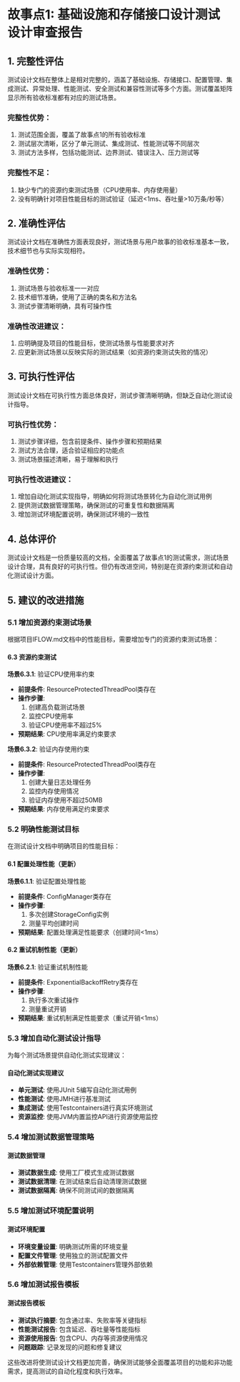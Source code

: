 # 故事点1: 基础设施和存储接口设计测试设计审查报告

## 1. 完整性评估

测试设计文档在整体上是相对完整的，涵盖了基础设施、存储接口、配置管理、集成测试、异常处理、性能测试、安全测试和兼容性测试等多个方面。测试覆盖矩阵显示所有验收标准都有对应的测试场景。

### 完整性优势：
1. 测试范围全面，覆盖了故事点1的所有验收标准
2. 测试层次清晰，区分了单元测试、集成测试、性能测试等不同层次
3. 测试方法多样，包括功能测试、边界测试、错误注入、压力测试等

### 完整性不足：
1. 缺少专门的资源约束测试场景（CPU使用率、内存使用量）
2. 没有明确针对项目性能目标的测试验证（延迟<1ms、吞吐量>10万条/秒等）

## 2. 准确性评估

测试设计文档在准确性方面表现良好，测试场景与用户故事的验收标准基本一致，技术细节也与实际实现相符。

### 准确性优势：
1. 测试场景与验收标准一一对应
2. 技术细节准确，使用了正确的类名和方法名
3. 测试步骤清晰明确，具有可操作性

### 准确性改进建议：
1. 应明确提及项目的性能目标，使测试场景与性能要求对齐
2. 应更新测试场景以反映实际的测试结果（如资源约束测试失败的情况）

## 3. 可执行性评估

测试设计文档在可执行性方面总体良好，测试步骤清晰明确，但缺乏自动化测试设计指导。

### 可执行性优势：
1. 测试步骤详细，包含前提条件、操作步骤和预期结果
2. 测试方法合理，适合验证相应的功能点
3. 测试场景描述清晰，易于理解和执行

### 可执行性改进建议：
1. 增加自动化测试实现指导，明确如何将测试场景转化为自动化测试用例
2. 提供测试数据管理策略，确保测试的可重复性和数据隔离
3. 增加测试环境配置说明，确保测试环境的一致性

## 4. 总体评价

测试设计文档是一份质量较高的文档，全面覆盖了故事点1的测试需求，测试场景设计合理，具有良好的可执行性。但仍有改进空间，特别是在资源约束测试和自动化测试设计方面。

## 5. 建议的改进措施

### 5.1 增加资源约束测试场景

根据项目IFLOW.md文档中的性能目标，需要增加专门的资源约束测试场景：

#### 6.3 资源约束测试
**场景6.3.1**: 验证CPU使用率约束
- **前提条件**: ResourceProtectedThreadPool类存在
- **操作步骤**:
  1. 创建高负载测试场景
  2. 监控CPU使用率
  3. 验证CPU使用率不超过5%
- **预期结果**: CPU使用率满足约束要求

**场景6.3.2**: 验证内存使用约束
- **前提条件**: ResourceProtectedThreadPool类存在
- **操作步骤**:
  1. 创建大量日志处理任务
  2. 监控内存使用情况
  3. 验证内存使用不超过50MB
- **预期结果**: 内存使用满足约束要求

### 5.2 明确性能测试目标

在测试设计文档中明确项目的性能目标：

#### 6.1 配置处理性能（更新）
**场景6.1.1**: 验证配置处理性能
- **前提条件**: ConfigManager类存在
- **操作步骤**:
  1. 多次创建StorageConfig实例
  2. 测量平均创建时间
- **预期结果**: 配置处理满足性能要求（创建时间<1ms）

#### 6.2 重试机制性能（更新）
**场景6.2.1**: 验证重试机制性能
- **前提条件**: ExponentialBackoffRetry类存在
- **操作步骤**:
  1. 执行多次重试操作
  2. 测量重试开销
- **预期结果**: 重试机制满足性能要求（重试开销<1ms）

### 5.3 增加自动化测试设计指导

为每个测试场景提供自动化测试实现建议：

#### 自动化测试实现建议
- **单元测试**: 使用JUnit 5编写自动化测试用例
- **性能测试**: 使用JMH进行基准测试
- **集成测试**: 使用Testcontainers进行真实环境测试
- **资源监控**: 使用JVM内置监控API进行资源使用监控

### 5.4 增加测试数据管理策略

#### 测试数据管理
- **测试数据生成**: 使用工厂模式生成测试数据
- **测试数据清理**: 在测试结束后自动清理测试数据
- **测试数据隔离**: 确保不同测试间的数据隔离

### 5.5 增加测试环境配置说明

#### 测试环境配置
- **环境变量设置**: 明确测试所需的环境变量
- **配置文件管理**: 使用独立的测试配置文件
- **外部依赖管理**: 使用Testcontainers管理外部依赖

### 5.6 增加测试报告模板

#### 测试报告模板
- **测试执行摘要**: 包含通过率、失败率等关键指标
- **性能测试报告**: 包含延迟、吞吐量等性能指标
- **资源使用报告**: 包含CPU、内存等资源使用情况
- **问题跟踪**: 记录发现的问题和修复建议

这些改进将使测试设计文档更加完善，确保测试能够全面覆盖项目的功能和非功能需求，提高测试的自动化程度和执行效率。